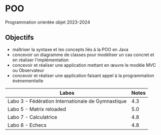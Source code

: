 # POO
Programmation orientée objet 2023-2024
## Objectifs
- maîtriser la syntaxe et les concepts liés à la POO en Java
- concevoir un diagramme de classes pour modéliser un cas concret et en réaliser l'implémentation
- concevoir et réaliser une application mettant en œuvre le modèle MVC ou Observateur
- concevoir et réaliser une application faisant appel à la programmation événementielle

| Labos | Notes |
| ---- | ---- |
| Labo 3 - Fédération Internationale de Gymnastique | 4.3 |
| Labo 5 - Matrix reloaded | 5.0 |
| Labo 7 - Calculatrice | 4.8 |
| Labo 8 - Echecs | 4.8 |
